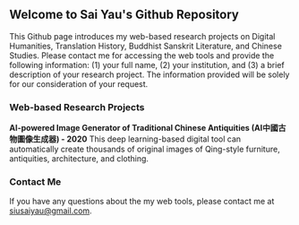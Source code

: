 ## Welcome to Sai Yau's Github Repository

This Github page introduces my web-based research projects on Digital Humanities, Translation History, Buddhist Sanskrit Literature, and Chinese Studies. Please contact me for accessing the web tools and provide the following information: (1) your full name, (2) your institution, and (3) a brief description of your research project. The information provided will be solely for our consideration of your request.

### Web-based Research Projects

**AI-powered Image Generator of Traditional Chinese Antiquities (AI中國古物圖像生成器) - 2020**
This deep learning-based digital tool can automatically create thousands of original images of Qing-style furniture, antiquities, architecture, and clothing.

### Contact Me
If you have any questions about the my web tools, please contact me at siusaiyau@gmail.com.
